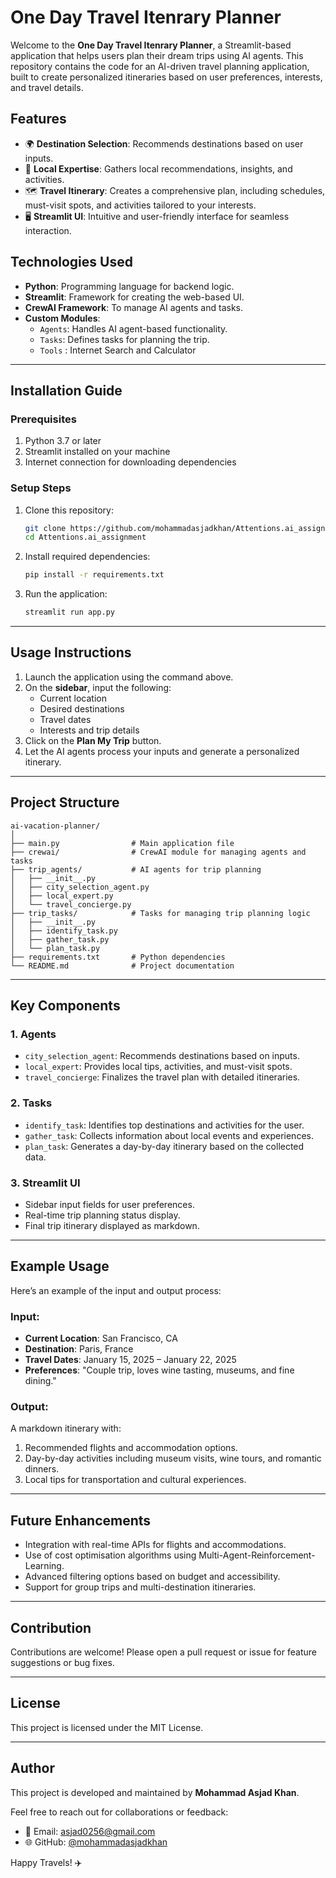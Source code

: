 # One Day Travel Itenrary Planner

Welcome to the **One Day Travel Itenrary Planner**, a Streamlit-based application that helps users plan their dream trips using AI agents. This repository contains the code for an AI-driven travel planning application, built to create personalized itineraries based on user preferences, interests, and travel details.

## Features
- 🌍 **Destination Selection**: Recommends destinations based on user inputs.
- 🤝 **Local Expertise**: Gathers local recommendations, insights, and activities.
- 🗺️ **Travel Itinerary**: Creates a comprehensive plan, including schedules, must-visit spots, and activities tailored to your interests.
- 🖥️ **Streamlit UI**: Intuitive and user-friendly interface for seamless interaction.

## Technologies Used
- **Python**: Programming language for backend logic.
- **Streamlit**: Framework for creating the web-based UI.
- **CrewAI Framework**: To manage AI agents and tasks.
- **Custom Modules**:
  - `Agents`: Handles AI agent-based functionality.
  - `Tasks`: Defines tasks for planning the trip.
  - `Tools` : Internet Search and Calculator

---

## Installation Guide

### Prerequisites
1. Python 3.7 or later
2. Streamlit installed on your machine
3. Internet connection for downloading dependencies

### Setup Steps
1. Clone this repository:
   ```bash
   git clone https://github.com/mohammadasjadkhan/Attentions.ai_assignment.git
   cd Attentions.ai_assignment
   ```
2. Install required dependencies:
   ```bash
   pip install -r requirements.txt
   ```
3. Run the application:
   ```bash
   streamlit run app.py
   ```

---

## Usage Instructions
1. Launch the application using the command above.
2. On the **sidebar**, input the following:
   - Current location
   - Desired destinations
   - Travel dates
   - Interests and trip details
3. Click on the **Plan My Trip** button.
4. Let the AI agents process your inputs and generate a personalized itinerary.

---

## Project Structure
```
ai-vacation-planner/
│
├── main.py                # Main application file
├── crewai/                # CrewAI module for managing agents and tasks
├── trip_agents/           # AI agents for trip planning
│   ├── __init__.py
│   ├── city_selection_agent.py
│   ├── local_expert.py
│   └── travel_concierge.py
├── trip_tasks/            # Tasks for managing trip planning logic
│   ├── __init__.py
│   ├── identify_task.py
│   ├── gather_task.py
│   └── plan_task.py
├── requirements.txt       # Python dependencies
└── README.md              # Project documentation
```

---

## Key Components

### 1. **Agents**
- `city_selection_agent`: Recommends destinations based on inputs.
- `local_expert`: Provides local tips, activities, and must-visit spots.
- `travel_concierge`: Finalizes the travel plan with detailed itineraries.

### 2. **Tasks**
- `identify_task`: Identifies top destinations and activities for the user.
- `gather_task`: Collects information about local events and experiences.
- `plan_task`: Generates a day-by-day itinerary based on the collected data.

### 3. **Streamlit UI**
- Sidebar input fields for user preferences.
- Real-time trip planning status display.
- Final trip itinerary displayed as markdown.

---

## Example Usage

Here’s an example of the input and output process:

### Input:
- **Current Location**: San Francisco, CA
- **Destination**: Paris, France
- **Travel Dates**: January 15, 2025 – January 22, 2025
- **Preferences**: "Couple trip, loves wine tasting, museums, and fine dining."

### Output:
A markdown itinerary with:
1. Recommended flights and accommodation options.
2. Day-by-day activities including museum visits, wine tours, and romantic dinners.
3. Local tips for transportation and cultural experiences.

---

## Future Enhancements
- Integration with real-time APIs for flights and accommodations.
- Use of cost optimisation algorithms using Multi-Agent-Reinforcement-Learning.
- Advanced filtering options based on budget and accessibility.
- Support for group trips and multi-destination itineraries.

---

## Contribution
Contributions are welcome! Please open a pull request or issue for feature suggestions or bug fixes.

---

## License
This project is licensed under the MIT License.

---

## Author
This project is developed and maintained by **Mohammad Asjad Khan**. 

Feel free to reach out for collaborations or feedback:
- 📧 Email: asjad0256@gmail.com
- 🌐 GitHub: [@mohammadasjadkhan](https://github.com/MohammadAsjadKhan)

Happy Travels! ✈️
